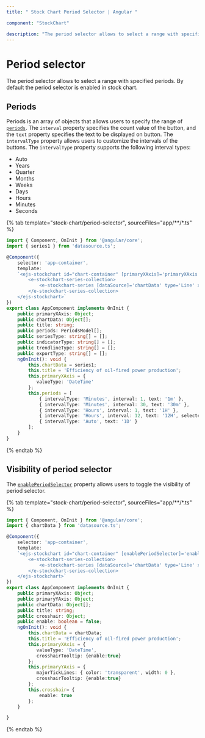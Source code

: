 ```yaml
---
title: " Stock Chart Period Selector | Angular "

component: "StockChart"

description: "The period selector allows to select a range with specified periods."
---
```


# Period selector

The period selector allows to select a range with specified periods. By default the period selector is enabled in stock chart.

## Periods

Periods is an array of objects that allows users to specify the range of [`periods`](../api/stock-chart/stockChartModel/#periods). The `interval` property specifies the count value of the button, and the `text` property specifies the text to be displayed on button. The `intervalType` property allows users to customize the intervals of the buttons. The `intervalType` property supports the following interval types:

* Auto
* Years
* Quarter
* Months
* Weeks
* Days
* Hours
* Minutes
* Seconds

{% tab template="stock-chart/period-selector", sourceFiles="app/**/*.ts" %}

```typescript
import { Component, OnInit } from '@angular/core';
import { series1 } from 'datasource.ts';

@Component({
    selector: 'app-container',
    template:
    `<ejs-stockchart id="chart-container" [primaryXAxis]='primaryXAxis' [title]='title' [periods]='periods' [exportType]='exportType' [seriesType]='seriesType' [indicatorType]='indicatorType' [trendlineType]='trendlineType'>
        <e-stockchart-series-collection>
            <e-stockchart-series [dataSource]='chartData' type='Line' xName='x' yName='y' name='India' width=2 ></e-stockchart-series>
        </e-stockchart-series-collection>
    </ejs-stockchart>`
})
export class AppComponent implements OnInit {
    public primaryXAxis: Object;
    public chartData: Object[];
    public title: string;
    public periods: PeriodsModel[];
    public seriesType: string[] = [];
    public indicatorType: string[] = [];
    public trendlineType: string[] = [];
    public exportType: string[] = [];
    ngOnInit(): void {
        this.chartData = series1;
        this.title = 'Efficiency of oil-fired power production';
        this.primaryXAxis = {
           valueType: 'DateTime'
        };
        this.periods = [
            { intervalType: 'Minutes', interval: 1, text: '1m' },
            { intervalType: 'Minutes', interval: 30, text: '30m' },
            { intervalType: 'Hours', interval: 1, text: '1H' },
            { intervalType: 'Hours', interval: 12, text: '12H', selected: true },
            { intervalType: 'Auto', text: '1D' }
        ];
    }
}
```

{% endtab %}

## Visibility of period selector

The [`enablePeriodSelector`](../api/stock-chart/stockChartModel/#enableperiodselector) property allows users to toggle the visibility of period selector.

{% tab template="stock-chart/period-selector", sourceFiles="app/**/*.ts" %}

```typescript
import { Component, OnInit } from '@angular/core';
import { chartData } from 'datasource.ts';

@Component({
    selector: 'app-container',
    template:
    `<ejs-stockchart id="chart-container" [enablePeriodSelector]='enable' [primaryXAxis]='primaryXAxis'[primaryYAxis]='primaryYAxis' [title]='title' [crosshair]='crosshair'>
        <e-stockchart-series-collection>
            <e-stockchart-series [dataSource]='chartData' type='Line' xName='date' yName='open' name='India' width=2 ></e-stockchart-series>
        </e-stockchart-series-collection>
    </ejs-stockchart>`
})
export class AppComponent implements OnInit {
    public primaryXAxis: Object;
    public primaryYAxis: Object;
    public chartData: Object[];
    public title: string;
    public crosshair: Object;
    public enable: boolean = false;
    ngOnInit(): void {
        this.chartData = chartData;
        this.title = 'Efficiency of oil-fired power production';
        this.primaryXAxis = {
           valueType: 'DateTime',
           crosshairTooltip: {enable:true}
        };
        this.primaryYAxis = {
           majorTickLines: { color: 'transparent', width: 0 },
           crosshairTooltip: {enable:true}
        };
        this.crosshair= {
            enable: true
        };
    }

}
```

{% endtab %}
